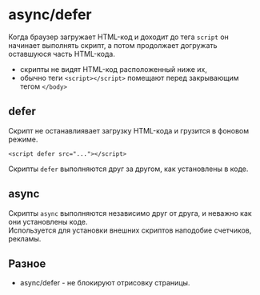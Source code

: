 # async/defer
Когда браузер загружает HTML-код и доходит до тега `script` он начинает выполнять скрипт, а потом продолжает догружать оставшуюся часть HTML-кода.

- скрипты не видят HTML-код расположенный ниже их,
- обычно теги `<script></script>` помещают перед закрывающим тегом `</body>`

## defer
Скрипт не останавлиявает загрузку HTML-кода и грузится в фоновом режиме.

    <script defer src="..."></script>

Скрипты `defer` выполняются друг за другом, как установлены в коде.

## async
Скрипты `async` выполняются независимо друг от друга, и неважно как они установлены коде.  
Используется для установки внешних скриптов наподобие счетчиков, рекламы.

## Разное
- async/defer - не блокируют отрисовку страницы.
